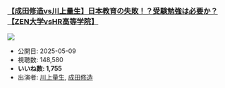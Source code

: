 ### [【成田修造vs川上量生】日本教育の失敗！？受験勉強は必要か？【ZEN大学vsHR高等学院】](https://www.youtube.com/watch?v=C35yDssKRyA)
[![](https://img.youtube.com/vi/C35yDssKRyA/sddefault.jpg)](https://www.youtube.com/watch?v=C35yDssKRyA)
-   公開日: 2025-05-09
-   視聴数: 148,580
-   **いいね数: 1,755**
-   出演者: [川上量生](/rehacq_fan/people/川上量生 "wikilink"), [成田修造](/rehacq_fan/people/成田修造 "wikilink")
